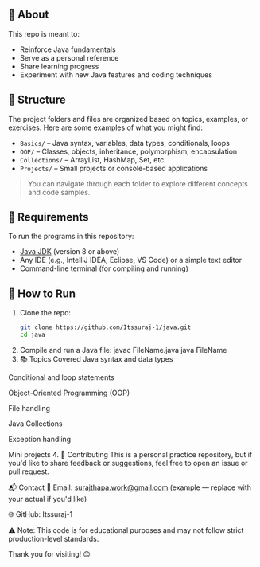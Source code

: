 
## 🧠 About

This repo is meant to:
- Reinforce Java fundamentals
- Serve as a personal reference
- Share learning progress
- Experiment with new Java features and coding techniques

## 📁 Structure

The project folders and files are organized based on topics, examples, or exercises. Here are some examples of what you might find:
- `Basics/` – Java syntax, variables, data types, conditionals, loops
- `OOP/` – Classes, objects, inheritance, polymorphism, encapsulation
- `Collections/` – ArrayList, HashMap, Set, etc.
- `Projects/` – Small projects or console-based applications

> You can navigate through each folder to explore different concepts and code samples.

## 🔧 Requirements

To run the programs in this repository:
- [Java JDK](https://www.oracle.com/java/technologies/javase-jdk11-downloads.html) (version 8 or above)
- Any IDE (e.g., IntelliJ IDEA, Eclipse, VS Code) or a simple text editor
- Command-line terminal (for compiling and running)

## 🚀 How to Run

1. Clone the repo:
   ```bash
   git clone https://github.com/Itssuraj-1/java.git
   cd java
2. Compile and run a Java file:
   javac FileName.java
   java FileName
3. 📚 Topics Covered
Java syntax and data types

Conditional and loop statements

Object-Oriented Programming (OOP)

File handling

Java Collections

Exception handling

Mini projects
4. 🤝 Contributing
This is a personal practice repository, but if you'd like to share feedback or suggestions, feel free to open an issue or pull request.

📬 Contact
📧 Email: surajthapa.work@gmail.com (example — replace with your actual if you'd like)

🌐 GitHub: Itssuraj-1

⚠️ Note: This code is for educational purposes and may not follow strict production-level standards.

Thank you for visiting! 😊


